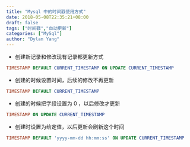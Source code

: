 ```yaml
---
title: "Mysql 中的时间戳使用方式"
date: 2018-05-08T22:35:21+08:00
draft: false
tags: ["时间戳","自动更新"]
categories: ["MySql"]
author: "Dylan Yang"
---
```


- 创建新记录和修改现有记录都更新方式

``` SQL
TIMESTAMP DEFAULT CURRENT_TIMESTAMP ON UPDATE CURRENT_TIMESTAMP
```

- 创建的时候设置时间，后续的修改不再更新

``` SQL
TIMESTAMP DEFAULT CURRENT_TIMESTAMP
```
<!--more-->

- 创建的时候把字段设置为 0 ，以后修改才更新

``` SQL
TIMESTAMP ON UPDATE CURRENT_TIMESTAMP
```

- 创建时设置为给定值，以后更新会刷新这个时间

``` SQL
TIMESTAMP DEFAULT 'yyyy-mm-dd hh:mm:ss' ON UPDATE CURRENT_TIMESTAMP
```